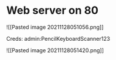 # Web server on 80

![[Pasted image 20211128051056.png]]

Creds: admin:PencilKeyboardScanner123

![[Pasted image 20211128051420.png]]
